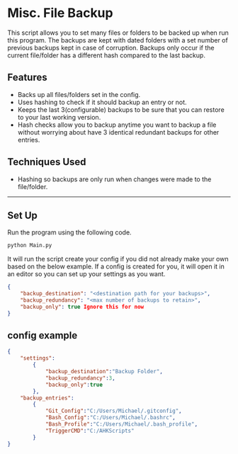 # Misc. File Backup

This script allows you to set many files or folders to be backed up when run this program. The backups are kept with dated folders with a set number of previous backups kept in case of corruption.
Backups only occur if the current file/folder has a different hash compared to the last backup.

## Features

* Backs up all files/folders set in the config.
* Uses hashing to check if it should backup an entry or not.
* Keeps the last 3(configurable) backups to be sure that you can restore to your last working version.
* Hash checks allow you to backup anytime you want to backup a file without worrying about have 3 identical redundant backups for other entries.

## Techniques Used

* Hashing so backups are only run when changes were made to the file/folder.

---

## Set Up

Run the program using the following code.

```bash
python Main.py
```

It will run the script create your config if you did not already make your own based on the below example. If a config is created for you, it will open it in an editor so you can set up your settings as you want.

```json
{
    "backup_destination": "<destination path for your backups>",
    "backup_redundancy": "<max number of backups to retain>",
    "backup_only": true Ignore this for now
}
```

## config example

```json
{
    "settings":
        {
            "backup_destination":"Backup Folder",
            "backup_redundancy":3,
            "backup_only":true
        },
    "backup_entries":
        {
            "Git_Config":"C:/Users/Michael/.gitconfig",
            "Bash_Config":"C:/Users/Michael/.bashrc",
            "Bash_Profile":"C:/Users/Michael/.bash_profile",
            "TriggerCMD":"C:/AHKScripts"
        }
}
```
